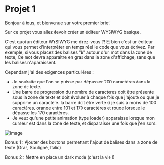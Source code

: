 <h1>Projet 1 </h1>

Bonjour à tous, et bienvenue sur votre premier brief.

Sur ce projet vous allez devoir créer un éditeur WYSIWYG basique.

C'est quoi un éditeur WYSIWYG me direz-vous ?! Et bien c'est un éditeur qui vous permet d'interpréter en temps réel le code que vous écrivez.
Par exemple, si vous placez des balises "b" autour d'un mot dans la zone de texte, Ce mot devra apparaitre en gras dans la zone d'affichage, sans que les balises n'aparaissent.

Cependant j'ai des exigences particulières : 
- Je souhaite que l'on ne puisse pas dépasser 200 caractères dans la zone de texte.
- Une barre de progression du nombre de caractères doit être présente sous la zone de texte et doit évoluer à chaque fois que j'ajoute ou que je supprime un caractère.
  la barre doit être verte si je suis à moins de 100 caractères, orange entre 101 et 170 caractères et rouge lorsque je dépasse les 170 caractères.
- Je veux qu'une petite animation (type loader) apparaisse lorsque mon curseur est dans la zone de texte, et disparaisse une fois que j'en sors.

![image](https://user-images.githubusercontent.com/91490085/192474909-d8956806-c382-42d6-a2a1-1426319d8b60.png)

Bonus 1 : Ajouter des boutons permettant l'ajout de balises dans la zone de texte (Gras, Souligné, Italic)

Bonus 2 : Mettre en place un dark mode (c'est la vie !)
